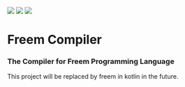 <a href="https://github.com/freemlang"><img src="https://img.shields.io/badge/Freem-official-yellow"></a>
<a href="https://github.com/freemlang"><img src="https://img.shields.io/badge/state-deprecated-gray"></a>
<a href="https://www.apache.org/licenses/LICENSE-2.0"><img src="https://img.shields.io/badge/license-Apache_License_2.0-red"></a>

# Freem Compiler

### The Compiler for Freem Programming Language

This project will be replaced by freem in kotlin in the future.
